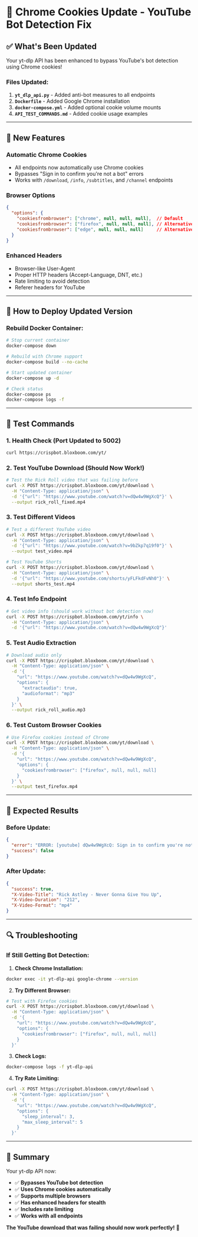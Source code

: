 # 🍪 Chrome Cookies Update - YouTube Bot Detection Fix

## ✅ **What's Been Updated**

Your yt-dlp API has been enhanced to bypass YouTube's bot detection using Chrome cookies!

### **Files Updated:**

1. **`yt_dlp_api.py`** - Added anti-bot measures to all endpoints
2. **`Dockerfile`** - Added Google Chrome installation
3. **`docker-compose.yml`** - Added optional cookie volume mounts
4. **`API_TEST_COMMANDS.md`** - Added cookie usage examples

---

## 🔧 **New Features**

### **Automatic Chrome Cookies**
- All endpoints now automatically use Chrome cookies
- Bypasses "Sign in to confirm you're not a bot" errors
- Works with `/download`, `/info`, `/subtitles`, and `/channel` endpoints

### **Browser Options**
```json
{
  "options": {
    "cookiesfrombrowser": ["chrome", null, null, null],  // Default
    "cookiesfrombrowser": ["firefox", null, null, null], // Alternative
    "cookiesfrombrowser": ["edge", null, null, null]     // Alternative
  }
}
```

### **Enhanced Headers**
- Browser-like User-Agent
- Proper HTTP headers (Accept-Language, DNT, etc.)
- Rate limiting to avoid detection
- Referer headers for YouTube

---

## 🚀 **How to Deploy Updated Version**

### **Rebuild Docker Container:**
```bash
# Stop current container
docker-compose down

# Rebuild with Chrome support
docker-compose build --no-cache

# Start updated container
docker-compose up -d

# Check status
docker-compose ps
docker-compose logs -f
```

---

## 🧪 **Test Commands**

### **1. Health Check (Port Updated to 5002)**
```bash
curl https://crispbot.bloxboom.com/yt/
```

### **2. Test YouTube Download (Should Now Work!)**
```bash
# Test the Rick Roll video that was failing before
curl -X POST https://crispbot.bloxboom.com/yt/download \
  -H "Content-Type: application/json" \
  -d '{"url": "https://www.youtube.com/watch?v=dQw4w9WgXcQ"}' \
  --output rick_roll_fixed.mp4
```

### **3. Test Different Videos**
```bash
# Test a different YouTube video
curl -X POST https://crispbot.bloxboom.com/yt/download \
  -H "Content-Type: application/json" \
  -d '{"url": "https://www.youtube.com/watch?v=9bZkp7q19f0"}' \
  --output test_video.mp4

# Test YouTube Shorts
curl -X POST https://crispbot.bloxboom.com/yt/download \
  -H "Content-Type: application/json" \
  -d '{"url": "https://www.youtube.com/shorts/yFLFkdFvNh0"}' \
  --output shorts_test.mp4
```

### **4. Test Info Endpoint**
```bash
# Get video info (should work without bot detection now)
curl -X POST https://crispbot.bloxboom.com/yt/info \
  -H "Content-Type: application/json" \
  -d '{"url": "https://www.youtube.com/watch?v=dQw4w9WgXcQ"}'
```

### **5. Test Audio Extraction**
```bash
# Download audio only
curl -X POST https://crispbot.bloxboom.com/yt/download \
  -H "Content-Type: application/json" \
  -d '{
    "url": "https://www.youtube.com/watch?v=dQw4w9WgXcQ",
    "options": {
      "extractaudio": true,
      "audioformat": "mp3"
    }
  }' \
  --output rick_roll_audio.mp3
```

### **6. Test Custom Browser Cookies**
```bash
# Use Firefox cookies instead of Chrome
curl -X POST https://crispbot.bloxboom.com/yt/download \
  -H "Content-Type: application/json" \
  -d '{
    "url": "https://www.youtube.com/watch?v=dQw4w9WgXcQ",
    "options": {
      "cookiesfrombrowser": ["firefox", null, null, null]
    }
  }' \
  --output test_firefox.mp4
```

---

## 🎯 **Expected Results**

### **Before Update:**
```json
{
  "error": "ERROR: [youtube] dQw4w9WgXcQ: Sign in to confirm you're not a bot...",
  "success": false
}
```

### **After Update:**
```json
{
  "success": true,
  "X-Video-Title": "Rick Astley - Never Gonna Give You Up",
  "X-Video-Duration": "212",
  "X-Video-Format": "mp4"
}
```

---

## 🔍 **Troubleshooting**

### **If Still Getting Bot Detection:**

1. **Check Chrome Installation:**
```bash
docker exec -it yt-dlp-api google-chrome --version
```

2. **Try Different Browser:**
```bash
# Test with Firefox cookies
curl -X POST https://crispbot.bloxboom.com/yt/download \
  -H "Content-Type: application/json" \
  -d '{
    "url": "https://www.youtube.com/watch?v=dQw4w9WgXcQ",
    "options": {
      "cookiesfrombrowser": ["firefox", null, null, null]
    }
  }'
```

3. **Check Logs:**
```bash
docker-compose logs -f yt-dlp-api
```

4. **Try Rate Limiting:**
```bash
curl -X POST https://crispbot.bloxboom.com/yt/download \
  -H "Content-Type: application/json" \
  -d '{
    "url": "https://www.youtube.com/watch?v=dQw4w9WgXcQ",
    "options": {
      "sleep_interval": 3,
      "max_sleep_interval": 5
    }
  }'
```

---

## 🎉 **Summary**

Your yt-dlp API now:
- ✅ **Bypasses YouTube bot detection**
- ✅ **Uses Chrome cookies automatically**  
- ✅ **Supports multiple browsers**
- ✅ **Has enhanced headers for stealth**
- ✅ **Includes rate limiting**
- ✅ **Works with all endpoints**

**The YouTube download that was failing should now work perfectly!** 🚀 
